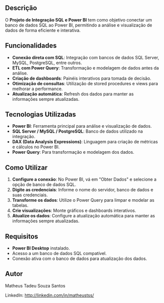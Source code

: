 

<h2>Descrição</h2>
<p>O <strong>Projeto de Integração SQL e Power BI</strong> tem como objetivo conectar um banco de dados SQL ao Power BI, permitindo a análise e visualização de dados de forma eficiente e interativa.</p>

<h2>Funcionalidades</h2>
<ul>
    <li><strong>Conexão direta com SQL</strong>: Integração com bancos de dados SQL Server, MySQL, PostgreSQL, entre outros.</li>
    <li><strong>ETL com Power Query</strong>: Transformação e modelagem de dados antes da análise.</li>
    <li><strong>Criação de dashboards</strong>: Painéis interativos para tomada de decisão.</li>
    <li><strong>Otimização de consultas</strong>: Utilização de stored procedures e views para melhorar a performance.</li>
    <li><strong>Atualização automática</strong>: Refresh dos dados para manter as informações sempre atualizadas.</li>
</ul>

<h2>Tecnologias Utilizadas</h2>
<ul>
    <li><strong>Power BI</strong>: Ferramenta principal para análise e visualização de dados.</li>
    <li><strong>SQL Server / MySQL / PostgreSQL</strong>: Banco de dados utilizado na integração.</li>
    <li><strong>DAX (Data Analysis Expressions)</strong>: Linguagem para criação de métricas e cálculos no Power BI.</li>
    <li><strong>Power Query</strong>: Para transformação e modelagem dos dados.</li>
</ul>

<h2>Como Utilizar</h2>
<ol>
    <li><strong>Configure a conexão</strong>: No Power BI, vá em "Obter Dados" e selecione a opção de banco de dados SQL.</li>
    <li><strong>Digite as credenciais</strong>: Informe o nome do servidor, banco de dados e suas credenciais.</li>
    <li><strong>Transforme os dados</strong>: Utilize o Power Query para limpar e modelar as tabelas.</li>
    <li><strong>Crie visualizações</strong>: Monte gráficos e dashboards interativos.</li>
    <li><strong>Atualize os dados</strong>: Configure a atualização automática para manter as informações sempre atualizadas.</li>
</ol>

<h2>Requisitos</h2>
<ul>
    <li><strong>Power BI Desktop</strong> instalado.</li>
    <li>Acesso a um banco de dados SQL compatível.</li>
    <li>Conexão ativa com o banco de dados para atualização dos dados.</li>
</ul>

<h2>Autor</h2>
<p>Matheus Tadeu Souza Santos</p>
<p>LinkedIn: <a href="http://linkedin.com/in/matheustss/" target="_blank">http://linkedin.com/in/matheustss/</a></p>
